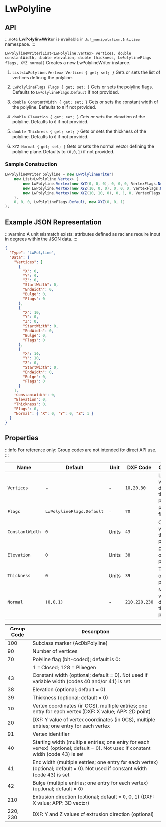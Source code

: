# LwPolyline

## API

:::note
**LwPolylineWriter** is available in `dxf_manipulation.Entities` namespace.
:::

`LwPolylineWriter(List<LwPolyline.Vertex> vertices, double constantWidth, double elevation, double thickness, LwPolylineFlags flags, XYZ normal)`
Creates a new LwPolylineWriter instance.

1. `List<LwPolyline.Vertex> Vertices { get; set; }`
   Gets or sets the list of vertices defining the polyline.

2. `LwPolylineFlags Flags { get; set; }`
   Gets or sets the polyline flags. Defaults to `LwPolylineFlags.Default` if not provided.

3. `double ConstantWidth { get; set; }`
   Gets or sets the constant width of the polyline. Defaults to `0` if not provided.

4. `double Elevation { get; set; }`
   Gets or sets the elevation of the polyline. Defaults to `0` if not provided.

5. `double Thickness { get; set; }`
   Gets or sets the thickness of the polyline. Defaults to `0` if not provided.

6. `XYZ Normal { get; set; }`
   Gets or sets the normal vector defining the polyline plane. Defaults to `(0,0,1)` if not provided.

### Sample Construction

```csharp
LwPolylineWriter polyline = new LwPolylineWriter(
    new List<LwPolyline.Vertex> {
        new LwPolyline.Vertex(new XYZ(0, 0, 0), 0, 0, 0, VertexFlags.None),
        new LwPolyline.Vertex(new XYZ(10, 0, 0), 0, 0, 0, VertexFlags.None),
        new LwPolyline.Vertex(new XYZ(10, 10, 0), 0, 0, 0, VertexFlags.None)
    },
    0, 0, 0, LwPolylineFlags.Default, new XYZ(0, 0, 1)
);
```

## Example JSON Representation

:::warning
A unit mismatch exists: attributes defined as radians require input in degrees within the JSON data.
:::

```json
{
  "Type": "LwPolyline",
  "Data": {
    "Vertices": [
      {
        "X": 0,
        "Y": 0,
        "Z": 0,
        "StartWidth": 0,
        "EndWidth": 0,
        "Bulge": 0,
        "Flags": 0
      },
      {
        "X": 10,
        "Y": 0,
        "Z": 0,
        "StartWidth": 0,
        "EndWidth": 0,
        "Bulge": 0,
        "Flags": 0
      },
      {
        "X": 10,
        "Y": 10,
        "Z": 0,
        "StartWidth": 0,
        "EndWidth": 0,
        "Bulge": 0,
        "Flags": 0
      }
    ],
    "ConstantWidth": 0,
    "Elevation": 0,
    "Thickness": 0,
    "Flags": 0,
    "Normal": { "X": 0, "Y": 0, "Z": 1 }
  }
}
```

## Properties

:::info
For reference only: Group codes are not intended for direct API use.
:::

| Name            | Default                   | Unit  | DXF Code      | Comment                                 |
| --------------- | ------------------------- | ----- | ------------- | --------------------------------------- |
| `Vertices`      | -                         | -     | `10,20,30`    | List of vertices defining the polyline. |
| `Flags`         | `LwPolylineFlags.Default` | -     | `70`          | Polyline flags.                         |
| `ConstantWidth` | `0`                       | Units | `43`          | Constant width of the polyline.         |
| `Elevation`     | `0`                       | Units | `38`          | Elevation of the polyline.              |
| `Thickness`     | `0`                       | Units | `39`          | Thickness of the polyline.              |
| `Normal`        | `(0,0,1)`                 | -     | `210,220,230` | Normal vector defining the polyline.    |

| Group Code | Description                                                                                                                       |
| ---------- | --------------------------------------------------------------------------------------------------------------------------------- |
| 100        | Subclass marker (AcDbPolyline)                                                                                                    |
| 90         | Number of vertices                                                                                                                |
| 70         | Polyline flag (bit-coded); default is 0:                                                                                          |
|            | 1 = Closed; 128 = Plinegen                                                                                                        |
| 43         | Constant width (optional; default = 0). Not used if variable width (codes 40 and/or 41) is set                                    |
| 38         | Elevation (optional; default = 0)                                                                                                 |
| 39         | Thickness (optional; default = 0)                                                                                                 |
| 10         | Vertex coordinates (in OCS), multiple entries; one entry for each vertex (DXF: X value; APP: 2D point)                            |
| 20         | DXF: Y value of vertex coordinates (in OCS), multiple entries; one entry for each vertex                                          |
| 91         | Vertex identifier                                                                                                                 |
| 40         | Starting width (multiple entries; one entry for each vertex) (optional; default = 0). Not used if constant width (code 43) is set |
| 41         | End width (multiple entries; one entry for each vertex) (optional; default = 0). Not used if constant width (code 43) is set      |
| 42         | Bulge (multiple entries; one entry for each vertex) (optional; default = 0)                                                       |
| 210        | Extrusion direction (optional; default = 0, 0, 1) (DXF: X value; APP: 3D vector)                                                  |
| 220, 230   | DXF: Y and Z values of extrusion direction (optional)                                                                             |
